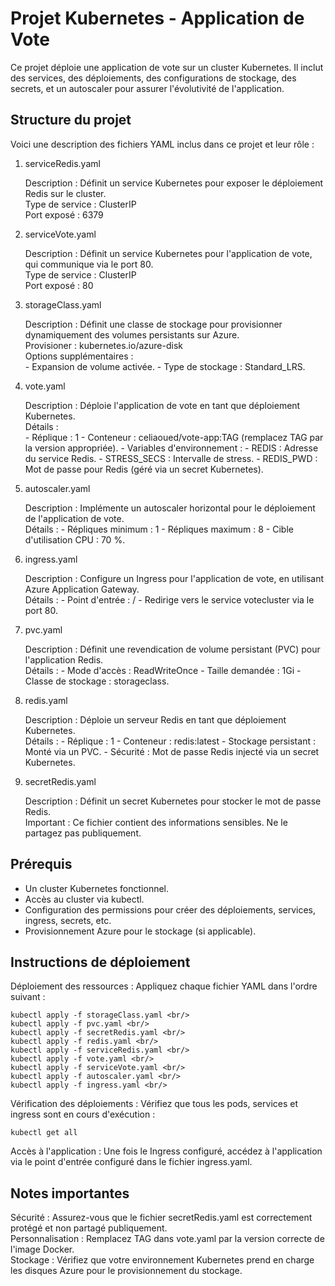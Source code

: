 # Projet Kubernetes - Application de Vote

Ce projet déploie une application de vote sur un cluster Kubernetes. Il inclut des services, des déploiements, des configurations de stockage, des secrets, et un autoscaler pour assurer l'évolutivité de l'application.

## Structure du projet

Voici une description des fichiers YAML inclus dans ce projet et leur rôle :

1. serviceRedis.yaml

    Description : Définit un service Kubernetes pour exposer le déploiement Redis sur le cluster. <br/>
    Type de service : ClusterIP <br/>
    Port exposé : 6379

2. serviceVote.yaml

    Description : Définit un service Kubernetes pour l'application de vote, qui communique via le port 80. <br/>
    Type de service : ClusterIP <br/>
    Port exposé : 80

3. storageClass.yaml

    Description : Définit une classe de stockage pour provisionner dynamiquement des volumes persistants sur Azure. <br/>
    Provisioner : kubernetes.io/azure-disk <br/>
    Options supplémentaires : <br/>
        - Expansion de volume activée.
        - Type de stockage : Standard_LRS.

4. vote.yaml

    Description : Déploie l'application de vote en tant que déploiement Kubernetes. <br/>
    Détails : <br/>
        - Réplique : 1
        - Conteneur : celiaoued/vote-app:TAG (remplacez TAG par la version appropriée).
        - Variables d'environnement :
            - REDIS : Adresse du service Redis.
            - STRESS_SECS : Intervalle de stress.
            - REDIS_PWD : Mot de passe pour Redis (géré via un secret Kubernetes).

5. autoscaler.yaml

    Description : Implémente un autoscaler horizontal pour le déploiement de l'application de vote. <br/>
    Détails :
        - Répliques minimum : 1
        - Répliques maximum : 8
        - Cible d'utilisation CPU : 70 %.

6. ingress.yaml

    Description : Configure un Ingress pour l'application de vote, en utilisant Azure Application Gateway. <br/>
    Détails :
        - Point d'entrée : /
        - Redirige vers le service votecluster via le port 80.

7. pvc.yaml

    Description : Définit une revendication de volume persistant (PVC) pour l'application Redis. <br/>
    Détails :
        - Mode d'accès : ReadWriteOnce
        - Taille demandée : 1Gi
        - Classe de stockage : storageclass.

8. redis.yaml

    Description : Déploie un serveur Redis en tant que déploiement Kubernetes. <br/>
    Détails :
        - Réplique : 1
        - Conteneur : redis:latest
        - Stockage persistant : Monté via un PVC.
        - Sécurité : Mot de passe Redis injecté via un secret Kubernetes.

9. secretRedis.yaml

    Description : Définit un secret Kubernetes pour stocker le mot de passe Redis. <br/>
    Important : Ce fichier contient des informations sensibles. Ne le partagez pas publiquement.

## Prérequis

- Un cluster Kubernetes fonctionnel.
- Accès au cluster via kubectl.
- Configuration des permissions pour créer des déploiements, services, ingress, secrets, etc.
- Provisionnement Azure pour le stockage (si applicable).

## Instructions de déploiement

Déploiement des ressources : Appliquez chaque fichier YAML dans l'ordre suivant : <br/>

```code
kubectl apply -f storageClass.yaml <br/>
kubectl apply -f pvc.yaml <br/>
kubectl apply -f secretRedis.yaml <br/>
kubectl apply -f redis.yaml <br/>
kubectl apply -f serviceRedis.yaml <br/>
kubectl apply -f vote.yaml <br/>
kubectl apply -f serviceVote.yaml <br/>
kubectl apply -f autoscaler.yaml <br/>
kubectl apply -f ingress.yaml <br/>
```

Vérification des déploiements : Vérifiez que tous les pods, services et ingress sont en cours d'exécution :
```code
kubectl get all
```

Accès à l'application : Une fois le Ingress configuré, accédez à l'application via le point d'entrée configuré dans le fichier ingress.yaml.

## Notes importantes

Sécurité : Assurez-vous que le fichier secretRedis.yaml est correctement protégé et non partagé publiquement. <br/>
Personnalisation : Remplacez TAG dans vote.yaml par la version correcte de l'image Docker. <br/>
Stockage : Vérifiez que votre environnement Kubernetes prend en charge les disques Azure pour le provisionnement du stockage. <br/>
